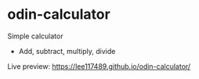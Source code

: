 # odin-calculator

Simple calculator

- Add, subtract, multiply, divide

Live preview: https://lee117489.github.io/odin-calculator/
